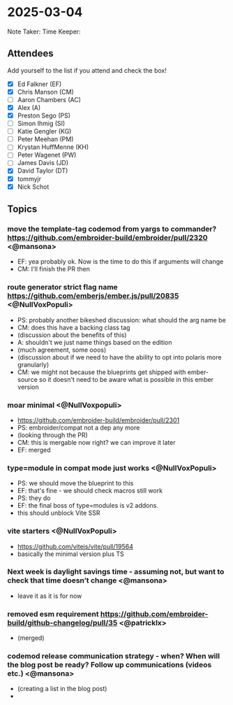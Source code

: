 # 2025-03-04

Note Taker: 
Time Keeper: 

## Attendees

Add yourself to the list if you attend and check the box!

- [x] Ed Falkner (EF)
- [x] Chris Manson (CM)
- [ ] Aaron Chambers (AC)
- [x] Alex (A)
- [x] Preston Sego (PS)
- [ ] Simon Ihmig (SI)
- [ ] Katie Gengler (KG)
- [ ] Peter Meehan (PM)
- [ ] Krystan HuffMenne (KH)
- [ ] Peter Wagenet (PW)
- [ ] James Davis (JD)
- [x] David Taylor (DT)
- [x] tommyjr
- [x] Nick Schot

## Topics

### move the template-tag codemod from yargs to commander? https://github.com/embroider-build/embroider/pull/2320 <@mansona>

- EF: yea probably ok. Now is the time to do this if arguments will change
- CM: I'll finish the PR then

### route  generator strict flag name https://github.com/emberjs/ember.js/pull/20835 <@NullVoxPopuli>

- PS: probably another bikeshed discussion: what should the arg name be
- CM: does this have a backing class tag
- (discussion about the benefits of this)
- A: shouldn't we just name things based on the edition
- (much agreement, some ooos)
- (discussion about if we need to have the ability to opt into polaris more granularly)
- CM: we might not because the blueprints get shipped with ember-source so it doesn't need to be aware what is possible in this ember version


### moar minimal <@NullVoxpopuli>

- https://github.com/embroider-build/embroider/pull/2301
- PS: embroider/compat not a dep any more
- (looking through the PR)
- CM: this is mergable now right? we can improve it later
- EF: merged

### type=module in compat mode just works <@NullVoxPopuli>

- PS: we should move the blueprint to this
- EF: that's fine - we should check macros still work
- PS: they do
- EF: the final boss of type=modules is v2 addons.
- this should unblock Vite SSR

### vite starters <@NullVoxPopuli>

- https://github.com/vitejs/vite/pull/19564
- basically the minimal version plus TS


### Next week is daylight savings time - assuming not, but want to check that time doesn’t change <@mansona>

- leave it as it is for now

### removed esm requirement https://github.com/embroider-build/github-changelog/pull/35 <@patricklx>

- (merged)

###  codemod release communication strategy - when? When will the blog post be ready? Follow up communications (videos etc.) <@mansona> 

- (creating a list in the blog post)
- 


